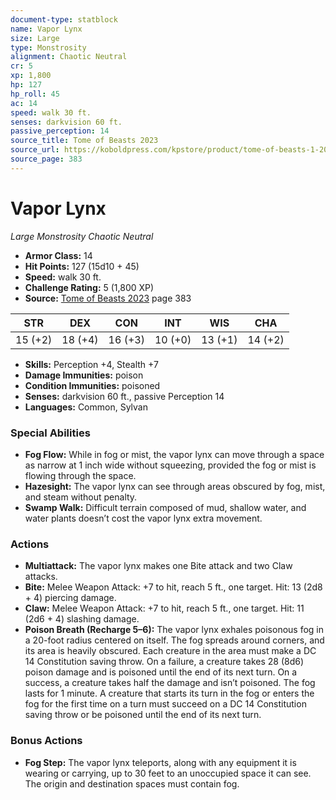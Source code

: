 ```yaml
---
document-type: statblock
name: Vapor Lynx
size: Large
type: Monstrosity
alignment: Chaotic Neutral
cr: 5
xp: 1,800
hp: 127
hp_roll: 45
ac: 14
speed: walk 30 ft.
senses: darkvision 60 ft. 
passive_perception: 14
source_title: Tome of Beasts 2023
source_url: https://koboldpress.com/kpstore/product/tome-of-beasts-1-2023-edition/
source_page: 383
---
```


# Vapor Lynx

*Large* *Monstrosity* *Chaotic Neutral*

- **Armor Class:** 14
- **Hit Points:** 127 (15d10 + 45)
- **Speed:** walk 30 ft.
- **Challenge Rating:** 5 (1,800 XP)
- **Source:** [Tome of Beasts 2023](https://koboldpress.com/kpstore/product/tome-of-beasts-1-2023-edition/) page 383

| STR | DEX | CON | INT | WIS | CHA |
| --- | --- | --- | --- | --- | --- |
| 15 (+2) | 18 (+4) | 16 (+3) | 10 (+0) | 13 (+1) | 14 (+2) |

- **Skills:** Perception +4, Stealth +7
- **Damage Immunities:** poison
- **Condition Immunities:** poisoned
- **Senses:** darkvision 60 ft., passive Perception 14
- **Languages:** Common, Sylvan

### Special Abilities

- **Fog Flow:** While in fog or mist, the vapor lynx can move through a space as narrow at 1 inch wide without squeezing, provided the fog or mist is flowing through the space.
- **Hazesight:** The vapor lynx can see through areas obscured by fog, mist, and steam without penalty.
- **Swamp Walk:** Difficult terrain composed of mud, shallow water, and water plants doesn’t cost the vapor lynx extra movement.

### Actions

- **Multiattack:** The vapor lynx makes one Bite attack and two Claw attacks.
- **Bite:** Melee Weapon Attack: +7 to hit, reach 5 ft., one target. Hit: 13 (2d8 + 4) piercing damage.
- **Claw:** Melee Weapon Attack: +7 to hit, reach 5 ft., one target. Hit: 11 (2d6 + 4) slashing damage.
- **Poison Breath (Recharge 5–6):** The vapor lynx exhales poisonous fog in a 20-foot radius centered on itself. The fog spreads around corners, and its area is heavily obscured. Each creature in the area must make a DC 14 Constitution saving throw. On a failure, a creature takes 28 (8d6) poison damage and is poisoned until the end of its next turn. On a success, a creature takes half the damage and isn’t poisoned. The fog lasts for 1 minute. A creature that starts its turn in the fog or enters the fog for the first time on a turn must succeed on a DC 14 Constitution saving throw or be poisoned until the end of its next turn.

### Bonus Actions

- **Fog Step:** The vapor lynx teleports, along with any equipment it is wearing or carrying, up to 30 feet to an unoccupied space it can see. The origin and destination spaces must contain fog.
